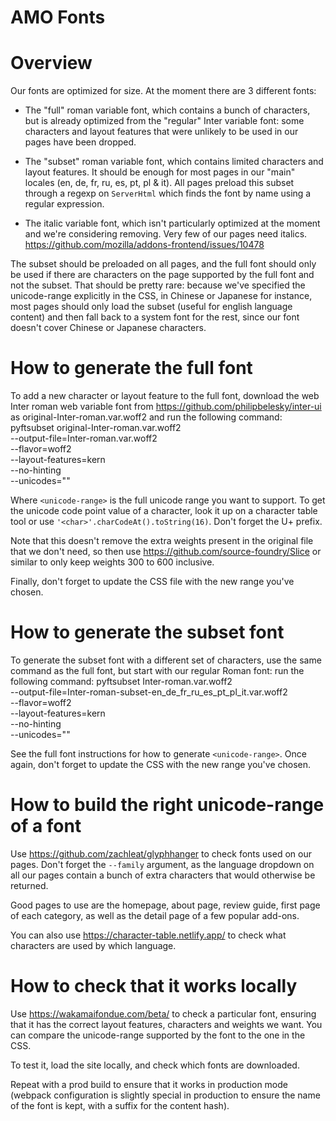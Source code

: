 # AMO Fonts

# Overview

Our fonts are optimized for size. At the moment there are 3 different fonts:

- The "full" roman variable font, which contains a bunch of characters, but is already optimized from the "regular" Inter variable font: some characters and layout features that were unlikely to be used in our pages have been dropped.

- The "subset" roman variable font, which contains limited characters and layout features. It should be enough for most pages in our "main" locales (en, de, fr, ru, es, pt, pl & it). All pages preload this subset through a regexp on `ServerHtml` which finds the font by name using a regular expression.

- The italic variable font, which isn't particularly optimized at the moment and we're considering removing. Very few of our pages need italics. https://github.com/mozilla/addons-frontend/issues/10478

The subset should be preloaded on all pages, and the full font should only be used if there are characters on the page supported by the full font and not the subset. That should be pretty rare: because we've specified the unicode-range explicitly in the CSS, in Chinese or Japanese for instance, most pages should only load the subset (useful for english language content) and then fall back to a system font for the rest, since our font doesn't cover Chinese or Japanese characters.

# How to generate the full font

To add a new character or layout feature to the full font, download the web Inter roman web variable font from https://github.com/philipbelesky/inter-ui as original-Inter-roman.var.woff2 and run the following command: pyftsubset original-Inter-roman.var.woff2 \
 --output-file=Inter-roman.var.woff2 \
 --flavor=woff2 \
 --layout-features=kern \
 --no-hinting \
 --unicodes="<unicode range>"

Where `<unicode-range>` is the full unicode range you want to support. To get the unicode code point value of a character, look it up on a character table tool or use `'<char>'.charCodeAt().toString(16)`. Don't forget the U+ prefix.

Note that this doesn't remove the extra weights present in the original file that we don't need, so then use https://github.com/source-foundry/Slice or similar to only keep weights 300 to 600 inclusive.

Finally, don't forget to update the CSS file with the new range you've chosen.

# How to generate the subset font

To generate the subset font with a different set of characters, use the same command as the full font, but start with our regular Roman font: run the following command: pyftsubset Inter-roman.var.woff2 \
 --output-file=Inter-roman-subset-en_de_fr_ru_es_pt_pl_it.var.woff2 \
 --flavor=woff2 \
 --layout-features=kern \
 --no-hinting \
 --unicodes="<unicode range>"

See the full font instructions for how to generate `<unicode-range>`. Once again, don't forget to update the CSS with the new range you've chosen.

# How to build the right unicode-range of a font

Use https://github.com/zachleat/glyphhanger to check fonts used on our pages. Don't forget the `--family` argument, as the language dropdown on all our pages contain a bunch of extra characters that would otherwise be returned.

Good pages to use are the homepage, about page, review guide, first page of each category, as well as the detail page of a few popular add-ons.

You can also use https://character-table.netlify.app/ to check what characters are used by which language.

# How to check that it works locally

Use https://wakamaifondue.com/beta/ to check a particular font, ensuring that it has the correct layout features, characters and weights we want. You can compare the unicode-range supported by the font to the one in the CSS.

To test it, load the site locally, and check which fonts are downloaded.

Repeat with a prod build to ensure that it works in production mode (webpack configuration is slightly special in production to ensure the name of the font is kept, with a suffix for the content hash).
